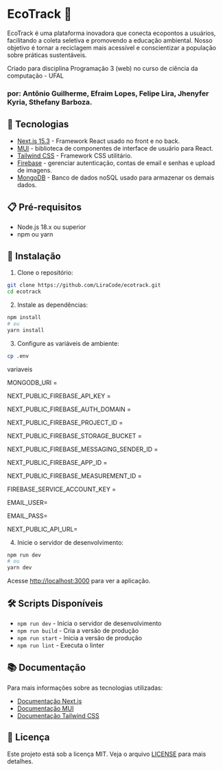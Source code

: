 # EcoTrack 🌱

EcoTrack é uma plataforma inovadora que conecta ecopontos a usuários, facilitando a coleta seletiva e promovendo a educação ambiental. Nosso objetivo é tornar a reciclagem mais acessível e conscientizar a população sobre práticas sustentáveis.

Criado para disciplina Programação 3 (web) no curso de ciência da computação - UFAL

### por: Antônio Guilherme, Efraim Lopes, Felipe Lira, Jhenyfer Kyria, Sthefany Barboza.

## 🚀 Tecnologias

- [Next.js 15.3](https://nextjs.org) - Framework React usado no front e no back.
- [MUI](https://mui.com/) - biblioteca de componentes de interface de usuário para React.
- [Tailwind CSS](https://tailwindcss.com) - Framework CSS utilitário.
- [Firebase](https://firebase.google.com/) - gerenciar autenticação, contas de email e senhas e upload de imagens.
- [MongoDB](https://www.mongodb.com/) - Banco de dados noSQL usado para armazenar os demais dados.

## 📋 Pré-requisitos

- Node.js 18.x ou superior
- npm ou yarn

## 🔧 Instalação

1. Clone o repositório:
```bash
git clone https://github.com/LiraCode/ecotrack.git
cd ecotrack
```

2. Instale as dependências:
```bash
npm install
# ou
yarn install
```

3. Configure as variáveis de ambiente:
```bash
cp .env
```
variaveis

MONGODB_URI =

NEXT_PUBLIC_FIREBASE_API_KEY =

NEXT_PUBLIC_FIREBASE_AUTH_DOMAIN = 

NEXT_PUBLIC_FIREBASE_PROJECT_ID = 

NEXT_PUBLIC_FIREBASE_STORAGE_BUCKET =

NEXT_PUBLIC_FIREBASE_MESSAGING_SENDER_ID = 

NEXT_PUBLIC_FIREBASE_APP_ID = 

NEXT_PUBLIC_FIREBASE_MEASUREMENT_ID =  

FIREBASE_SERVICE_ACCOUNT_KEY =

EMAIL_USER=

EMAIL_PASS=

NEXT_PUBLIC_API_URL=




4. Inicie o servidor de desenvolvimento:
```bash
npm run dev
# ou
yarn dev
```

Acesse [http://localhost:3000](http://localhost:3000) para ver a aplicação.

## 🛠️ Scripts Disponíveis

- `npm run dev` - Inicia o servidor de desenvolvimento
- `npm run build` - Cria a versão de produção
- `npm run start` - Inicia a versão de produção
- `npm run lint` - Executa o linter

## 📚 Documentação

Para mais informações sobre as tecnologias utilizadas:

- [Documentação Next.js](https://nextjs.org/docs)
- [Documentação MUI](https://mui.com/material-ui/getting-started/)
- [Documentação Tailwind CSS](https://tailwindcss.com/docs)



## 📝 Licença

Este projeto está sob a licença MIT. Veja o arquivo [LICENSE](LICENSE) para mais detalhes.
